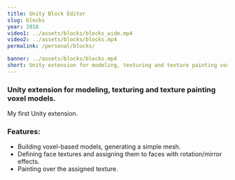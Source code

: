 ```yaml
---
title: Unity Block Editor
slug: blocks
year: 2018
video1: ../assets/blocks/blocks_wide.mp4
video2: ../assets/blocks/blocks.mp4
permalink: /personal/blocks/

banner: ../assets/blocks/blocks.mp4
short: Unity extension for modeling, texturing and texture painting voxel models.
---
```


### Unity extension for modeling, texturing and texture painting voxel models.

My first Unity extension.

### Features:
* Building voxel-based models, generating a simple mesh.
* Defining face textures and assigning them to faces with rotation/mirror effects.
* Painting over the assigned texture.